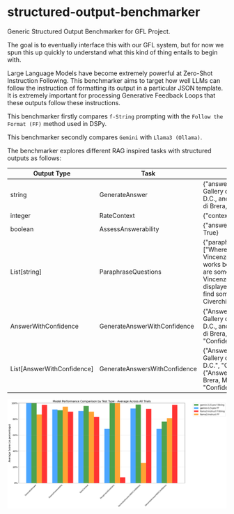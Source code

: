 # structured-output-benchmarker
Generic Structured Output Benchmarker for GFL Project.

The goal is to eventually interface this with our GFL system, but for now we spun this up quickly to understand what this kind of thing entails to begin with.

Large Language Models have become extremely powerful at Zero-Shot Instruction Following. This benchmarker aims to target how well LLMs can follow the instruction of formatting its output in a particular JSON template. It is extremely important for processing Generative Feedback Loops that these outputs follow these instructions.

This benchmarker firstly compares `f-String` prompting with the `Follow the Format (FF)` method used in DSPy.

This benchmarker secondly compares `Gemini` with `Llama3 (Ollama)`.

The benchmarker explores different RAG inspired tasks with structured outputs as follows:

| Output Type                        | Task                        | Example                                                                                                                                           |
|-----------------------------|-----------------------------|---------------------------------------------------------------------------------------------------------------------------------------------------|
| string                      | GenerateAnswer              | {"answer": "The National Gallery of Art, Washington D.C., and the Pinacoteca di Brera, Milan, Italy."}                                             |
| integer                     | RateContext                 | {"context_score": 5}                                                                                                                              |
| boolean                     | AssessAnswerability         | {"answerable_question": True}                                                                                                                     |
| List[string]                | ParaphraseQuestions         | {"paraphrased_questions": ["Where can some of Vincenzo Civerchio’s works be found?", "Where are some pieces by Vincenzo Civerchio displayed?", "Where can I find some of Vincenzo Civerchio’s art?"]} |
| AnswerWithConfidence        | GenerateAnswerWithConfidence| {"Answer": "The National Gallery of Art, Washington D.C., and the Pinacoteca di Brera, Milan, Italy.", "Confidence": 5}                            |
| List[AnswerWithConfidence]  | GenerateAnswersWithConfidence| {"Answer": "National Gallery of Art, Washington D.C.", "Confidence": 5}, {"Answer": "Pinacoteca di Brera, Milan, Italy", "Confidence": 4}         |

![Experimental Results](./model_comparison.png)
